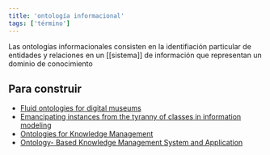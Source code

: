 ```yaml
---
title: 'ontología informacional'
tags: ['término']
---
```


Las ontologías informacionales consisten en la identifiación particular de entidades y relaciones en un [[sistema]] de información que representan un dominio de conocimiento

## Para construir

- [Fluid ontologies for digital museums](https://www.academia.edu/9497288/Fluid_Ontologies_for_Digital_Museums)
- [Emancipating instances from the tyranny of classes in information modeling](https://dl.acm.org/doi/abs/10.1145/357775.357778)
- [Ontologies for Knowledge Management](https://www.researchgate.net/publication/227024351_Ontologies_for_Knowledge_Management)
- [Ontology- Based Knowledge Management System and Application](https://www.researchgate.net/publication/271608421_Ontology-_Based_Knowledge_Management_System_and_Application)